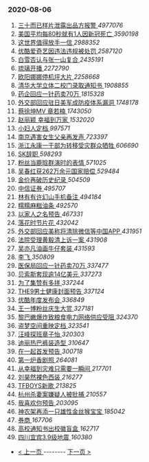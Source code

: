### 2020-08-06 
1. [ 三十而已样片泄露出品方报警 ](https://s.weibo.com/weibo?q=%23%E4%B8%89%E5%8D%81%E8%80%8C%E5%B7%B2%E6%A0%B7%E7%89%87%E6%B3%84%E9%9C%B2%E5%87%BA%E5%93%81%E6%96%B9%E6%8A%A5%E8%AD%A6%23&Refer=top) *4977076*
1. [ 美国平均每80秒就有1人因新冠死亡 ](https://s.weibo.com/weibo?q=%23%E7%BE%8E%E5%9B%BD%E5%B9%B3%E5%9D%87%E6%AF%8F80%E7%A7%92%E5%B0%B1%E6%9C%891%E4%BA%BA%E5%9B%A0%E6%96%B0%E5%86%A0%E6%AD%BB%E4%BA%A1%23&Refer=top) *3590198*
1. [ 这世界值得放手一信 ](https://s.weibo.com/weibo?q=%23%E8%BF%99%E4%B8%96%E7%95%8C%E5%80%BC%E5%BE%97%E6%94%BE%E6%89%8B%E4%B8%80%E4%BF%A1%23&topic_ad=1&Refer=top) *2988352*
1. [ 优酷爱奇艺因违法违规被处罚 ](https://s.weibo.com/weibo?q=%23%E4%BC%98%E9%85%B7%E7%88%B1%E5%A5%87%E8%89%BA%E5%9B%A0%E8%BF%9D%E6%B3%95%E8%BF%9D%E8%A7%84%E8%A2%AB%E5%A4%84%E7%BD%9A%23&Refer=top) *2587120*
1. [ 白雪否认与张一山复合 ](https://s.weibo.com/weibo?q=%23%E7%99%BD%E9%9B%AA%E5%90%A6%E8%AE%A4%E4%B8%8E%E5%BC%A0%E4%B8%80%E5%B1%B1%E5%A4%8D%E5%90%88%23&Refer=top) *2435191*
1. [ 琉璃开播 ](https://s.weibo.com/weibo?q=%23%E7%90%89%E7%92%83%E5%BC%80%E6%92%AD%23&topic_ad=1&Refer=top) *2272790*
1. [ 欧阳娜娜停机坪大片 ](https://s.weibo.com/weibo?q=%23%E6%AC%A7%E9%98%B3%E5%A8%9C%E5%A8%9C%E5%81%9C%E6%9C%BA%E5%9D%AA%E5%A4%A7%E7%89%87%23&Refer=top) *2258668*
1. [ 清华大学立体二校门录取通知书 ](https://s.weibo.com/weibo?q=%23%E6%B8%85%E5%8D%8E%E5%A4%A7%E5%AD%A6%E7%AB%8B%E4%BD%93%E4%BA%8C%E6%A0%A1%E9%97%A8%E5%BD%95%E5%8F%96%E9%80%9A%E7%9F%A5%E4%B9%A6%23&Refer=top) *1908855*
1. [ 药企回应一针药卖70万 ](https://s.weibo.com/weibo?q=%23%E8%8D%AF%E4%BC%81%E5%9B%9E%E5%BA%94%E4%B8%80%E9%92%88%E8%8D%AF%E5%8D%9670%E4%B8%87%23&Refer=top) *1815328*
1. [ 外交部回应驻日美军成防疫体系漏洞 ](https://s.weibo.com/weibo?q=%E5%A4%96%E4%BA%A4%E9%83%A8%E5%9B%9E%E5%BA%94%E9%A9%BB%E6%97%A5%E7%BE%8E%E5%86%9B%E6%88%90%E9%98%B2%E7%96%AB%E4%BD%93%E7%B3%BB%E6%BC%8F%E6%B4%9E&Refer=top) *1748178*
1. [ 蔡徐坤MV 章若楠 ](https://s.weibo.com/weibo?q=%E8%94%A1%E5%BE%90%E5%9D%A4MV%20%E7%AB%A0%E8%8B%A5%E6%A5%A0&Refer=top) *1743050*
1. [ 赵丽颖 幸福到万家 ](https://s.weibo.com/weibo?q=%E8%B5%B5%E4%B8%BD%E9%A2%96%20%E5%B9%B8%E7%A6%8F%E5%88%B0%E4%B8%87%E5%AE%B6&Refer=top) *1532020*
1. [ 小妇人定档 ](https://s.weibo.com/weibo?q=%E5%B0%8F%E5%A6%87%E4%BA%BA%E5%AE%9A%E6%A1%A3&Refer=top) *997571*
1. [ 南京遇害女生父亲再发声 ](https://s.weibo.com/weibo?q=%23%E5%8D%97%E4%BA%AC%E9%81%87%E5%AE%B3%E5%A5%B3%E7%94%9F%E7%88%B6%E4%BA%B2%E5%86%8D%E5%8F%91%E5%A3%B0%23&Refer=top) *723397*
1. [ 浙江永康一干部为转移受灾群众牺牲 ](https://s.weibo.com/weibo?q=%23%E6%B5%99%E6%B1%9F%E6%B0%B8%E5%BA%B7%E4%B8%80%E5%B9%B2%E9%83%A8%E4%B8%BA%E8%BD%AC%E7%A7%BB%E5%8F%97%E7%81%BE%E7%BE%A4%E4%BC%97%E7%89%BA%E7%89%B2%23&Refer=top) *606690*
1. [ SK辞职 ](https://s.weibo.com/weibo?q=%23SK%E8%BE%9E%E8%81%8C%23&Refer=top) *598293*
1. [ 粉丝当鹿晗群演时的表情 ](https://s.weibo.com/weibo?q=%23%E7%B2%89%E4%B8%9D%E5%BD%93%E9%B9%BF%E6%99%97%E7%BE%A4%E6%BC%94%E6%97%B6%E7%9A%84%E8%A1%A8%E6%83%85%23&Refer=top) *571025*
1. [ 吴春红获262万余元国家赔偿 ](https://s.weibo.com/weibo?q=%23%E5%90%B4%E6%98%A5%E7%BA%A2%E8%8E%B7262%E4%B8%87%E4%BD%99%E5%85%83%E5%9B%BD%E5%AE%B6%E8%B5%94%E5%81%BF%23&Refer=top) *529484*
1. [ 金价再破历史纪录 ](https://s.weibo.com/weibo?q=%23%E9%87%91%E4%BB%B7%E5%86%8D%E7%A0%B4%E5%8E%86%E5%8F%B2%E7%BA%AA%E5%BD%95%23&Refer=top) *504509*
1. [ 中信证券 ](https://s.weibo.com/weibo?q=%E4%B8%AD%E4%BF%A1%E8%AF%81%E5%88%B8&Refer=top) *495707*
1. [ 林有有许幻山手机备注 ](https://s.weibo.com/weibo?q=%23%E6%9E%97%E6%9C%89%E6%9C%89%E8%AE%B8%E5%B9%BB%E5%B1%B1%E6%89%8B%E6%9C%BA%E5%A4%87%E6%B3%A8%23&Refer=top) *494184*
1. [ 糯糯麻糍油条 ](https://s.weibo.com/weibo?q=%23%E7%B3%AF%E7%B3%AF%E9%BA%BB%E7%B3%8D%E6%B2%B9%E6%9D%A1%23&Refer=top) *492570*
1. [ 以家人之名预告 ](https://s.weibo.com/weibo?q=%E4%BB%A5%E5%AE%B6%E4%BA%BA%E4%B9%8B%E5%90%8D%E9%A2%84%E5%91%8A&Refer=top) *467331*
1. [ 落花时节片花 ](https://s.weibo.com/weibo?q=%23%E8%90%BD%E8%8A%B1%E6%97%B6%E8%8A%82%E7%89%87%E8%8A%B1%23&Refer=top) *432042*
1. [ 外交部回应美称将清除微信等中国APP ](https://s.weibo.com/weibo?q=%23%E5%A4%96%E4%BA%A4%E9%83%A8%E5%9B%9E%E5%BA%94%E7%BE%8E%E7%A7%B0%E5%B0%86%E6%B8%85%E9%99%A4%E5%BE%AE%E4%BF%A1%E7%AD%89%E4%B8%AD%E5%9B%BDAPP%23&Refer=top) *431951*
1. [ 法院受理黄毅清上诉一案 ](https://s.weibo.com/weibo?q=%E6%B3%95%E9%99%A2%E5%8F%97%E7%90%86%E9%BB%84%E6%AF%85%E6%B8%85%E4%B8%8A%E8%AF%89%E4%B8%80%E6%A1%88&Refer=top) *431908*
1. [ 吴亦凡油画牛仔套装 ](https://s.weibo.com/weibo?q=%23%E5%90%B4%E4%BA%A6%E5%87%A1%E6%B2%B9%E7%94%BB%E7%89%9B%E4%BB%94%E5%A5%97%E8%A3%85%23&Refer=top) *431593*
1. [ 李飞 ](https://s.weibo.com/weibo?q=%E6%9D%8E%E9%A3%9E&Refer=top) *350809*
1. [ 医保局回应一针药卖70万 ](https://s.weibo.com/weibo?q=%23%E5%8C%BB%E4%BF%9D%E5%B1%80%E5%9B%9E%E5%BA%94%E4%B8%80%E9%92%88%E8%8D%AF%E5%8D%9670%E4%B8%87%23&Refer=top) *337477*
1. [ 贝索斯套现逾14亿美元 ](https://s.weibo.com/weibo?q=%E8%B4%9D%E7%B4%A2%E6%96%AF%E5%A5%97%E7%8E%B0%E9%80%BE14%E4%BA%BF%E7%BE%8E%E5%85%83&Refer=top) *337273*
1. [ 为了集赞有多拼 ](https://s.weibo.com/weibo?q=%23%E4%B8%BA%E4%BA%86%E9%9B%86%E8%B5%9E%E6%9C%89%E5%A4%9A%E6%8B%BC%23&Refer=top) *337244*
1. [ THE9男士健康封面预告 ](https://s.weibo.com/weibo?q=%23THE9%E7%94%B7%E5%A3%AB%E5%81%A5%E5%BA%B7%E5%B0%81%E9%9D%A2%E9%A2%84%E5%91%8A%23&Refer=top) *337124*
1. [ 优酷年度发布会 ](https://s.weibo.com/weibo?q=%23%E4%BC%98%E9%85%B7%E5%B9%B4%E5%BA%A6%E5%8F%91%E5%B8%83%E4%BC%9A%23&Refer=top) *336849*
1. [ 王一博粉丝庆生大赏 ](https://s.weibo.com/weibo?q=%23%E7%8E%8B%E4%B8%80%E5%8D%9A%E7%B2%89%E4%B8%9D%E5%BA%86%E7%94%9F%E5%A4%A7%E8%B5%8F%23&Refer=top) *327181*
1. [ 黎巴嫩爆炸致粮食电力网络供应受阻 ](https://s.weibo.com/weibo?q=%23%E9%BB%8E%E5%B7%B4%E5%AB%A9%E7%88%86%E7%82%B8%E8%87%B4%E7%B2%AE%E9%A3%9F%E7%94%B5%E5%8A%9B%E7%BD%91%E7%BB%9C%E4%BE%9B%E5%BA%94%E5%8F%97%E9%98%BB%23&Refer=top) *324370*
1. [ 盗梦空间重映定档 ](https://s.weibo.com/weibo?q=%E7%9B%97%E6%A2%A6%E7%A9%BA%E9%97%B4%E9%87%8D%E6%98%A0%E5%AE%9A%E6%A1%A3&Refer=top) *323541*
1. [ 汪峰探班章子怡 ](https://s.weibo.com/weibo?q=%E6%B1%AA%E5%B3%B0%E6%8E%A2%E7%8F%AD%E7%AB%A0%E5%AD%90%E6%80%A1&Refer=top) *320303*
1. [ 迪丽热巴裤装造型 ](https://s.weibo.com/weibo?q=%23%E8%BF%AA%E4%B8%BD%E7%83%AD%E5%B7%B4%E8%A3%A4%E8%A3%85%E9%80%A0%E5%9E%8B%23&Refer=top) *310647*
1. [ 在一起首发预告 ](https://s.weibo.com/weibo?q=%23%E5%9C%A8%E4%B8%80%E8%B5%B7%E9%A6%96%E5%8F%91%E9%A2%84%E5%91%8A%23&Refer=top) *300718*
1. [ 第一炉香剧照 ](https://s.weibo.com/weibo?q=%23%E7%AC%AC%E4%B8%80%E7%82%89%E9%A6%99%E5%89%A7%E7%85%A7%23&Refer=top) *264081*
1. [ 从幸福到灾难只需要一瞬间 ](https://s.weibo.com/weibo?q=%23%E4%BB%8E%E5%B9%B8%E7%A6%8F%E5%88%B0%E7%81%BE%E9%9A%BE%E5%8F%AA%E9%9C%80%E8%A6%81%E4%B8%80%E7%9E%AC%E9%97%B4%23&Refer=top) *217701*
1. [ 刘昊然裸色西装 ](https://s.weibo.com/weibo?q=%23%E5%88%98%E6%98%8A%E7%84%B6%E8%A3%B8%E8%89%B2%E8%A5%BF%E8%A3%85%23&Refer=top) *216277*
1. [ TFBOYS新歌 ](https://s.weibo.com/weibo?q=%23TFBOYS%E6%96%B0%E6%AD%8C%23&Refer=top) *213825*
1. [ 杭州杀妻案嫌疑人被批捕 ](https://s.weibo.com/weibo?q=%23%E6%9D%AD%E5%B7%9E%E6%9D%80%E5%A6%BB%E6%A1%88%E5%AB%8C%E7%96%91%E4%BA%BA%E8%A2%AB%E6%89%B9%E6%8D%95%23&Refer=top) *210557*
1. [ 我喜欢你预告 ](https://s.weibo.com/weibo?q=%E6%88%91%E5%96%9C%E6%AC%A2%E4%BD%A0%E9%A2%84%E5%91%8A&Refer=top) *203095*
1. [ 神农架再添一只雄性金丝猴宝宝 ](https://s.weibo.com/weibo?q=%23%E7%A5%9E%E5%86%9C%E6%9E%B6%E5%86%8D%E6%B7%BB%E4%B8%80%E5%8F%AA%E9%9B%84%E6%80%A7%E9%87%91%E4%B8%9D%E7%8C%B4%E5%AE%9D%E5%AE%9D%23&Refer=top) *185042*
1. [ 券商 ](https://s.weibo.com/weibo?q=%E5%88%B8%E5%95%86&Refer=top) *167706*
1. [ 高校通知书出校徽盲盒 ](https://s.weibo.com/weibo?q=%E9%AB%98%E6%A0%A1%E9%80%9A%E7%9F%A5%E4%B9%A6%E5%87%BA%E6%A0%A1%E5%BE%BD%E7%9B%B2%E7%9B%92&Refer=top) *162717*
1. [ 四川宜宾3.9级地震 ](https://s.weibo.com/weibo?q=%E5%9B%9B%E5%B7%9D%E5%AE%9C%E5%AE%BE3.9%E7%BA%A7%E5%9C%B0%E9%9C%87&Refer=top) *160380* 

- [ < 上一页 ](https://github.com/able8/weibo-hot-record/blob/master/2020-08-05.md) -------- [ 下一页 > ](https://github.com/able8/weibo-hot-record/blob/master/2020-08-07.md)